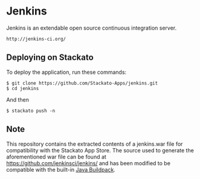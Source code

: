 Jenkins
==========

Jenkins is an extendable open source continuous integration server.
   
	http://jenkins-ci.org/

Deploying on Stackato
---------------------
To deploy the application, run these commands:

    $ git clone https://github.com/Stackato-Apps/jenkins.git
    $ cd jenkins

And then

    $ stackato push -n

Note
----
This repository contains the extracted contents of a jenkins.war file for compatibility with the Stackato App Store. The source used to generate the aforementioned war file can be found at https://github.com/jenkinsci/jenkins/ and has been modified to be compatible with the built-in [Java Buildpack](https://github.com/cloudfoundry/java-buildpack/tree/v2.4).
